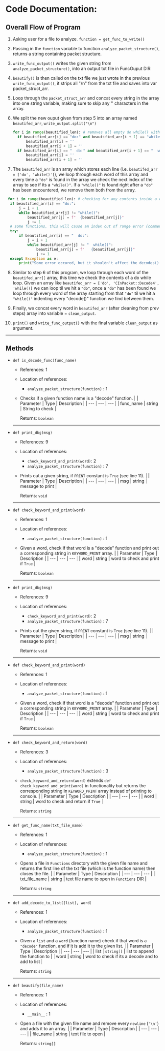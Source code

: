 
# Code Documentation:
 

## Overall Flow of Program
 1. Asking user for a file to analyze. `function = get_func_to_write()`
 
 2. Passing in the `function` variable  to function `analyze_packet_structure()`, returns a string containing packet structure.
 
 3. `write_func_output()` writes the given string from `analyze_packet_structure()`, into an output txt file in FuncOuput DIR
 
 4. `beautify()` is then called on the txt file we just wrote in the previous `write_func_output()`, it strips all "\n" from the txt file and saves into var packet_struct_arr.
 
 5. Loop through the `packet_struct_arr` and concat every string in the array into one string variable, making sure to skip any '' characters in the array.
 
 6. We split the new ouput given from step 5 into an array named `beautifed_arr`, `write_output.split("\n")`
 
    ```py
    for i in range(beautified_len): # removes all empty do while() with no decodes inside them
      if beautified_arr[i] == "do:" and beautified_arr[i + 1] == "while()":
          beautified_arr[i] = ''
          beautified_arr[i + 1] = ''
      if beautified_arr[i] == "  do:" and beautified_arr[i + 1] == "  while()":
          beautified_arr[i] = ''
          beautified_arr[i + 1] = ''
    ```
    
  7. The `beautifed_arr` is an array which stores each line (i.e. `beautifed_arr = ['do', 'while()']`), we loop through each word of this array and every time a `"do"` is found   in the array we check the next index of the array to see if its a `"while()"`. If a `"while()"` is found right after a `"do"` has been encountered, we remove them both from     the array.
  
   ```py
    for i in range(beautified_len): # checking for any contents inside a do while loop and spacing them out for visual aesthetics
     if beautified_arr[i] == "do:":
         j = i + 1
         while beautified_arr[j] != "while()":
             beautified_arr[j] = f"  {beautified_arr[j]}"
             j += 1
     # some functions, this will cause an index out of range error (comment out this part if so)
     try:
         if beautified_arr[i] == "  do:":
             j = i + 1
             while beautified_arr[j] != "  while()":
                 beautified_arr[j] = f"   {beautified_arr[j]}"
                 j += 1
     except Exception as e:
         print("Some error occured, but it shouldn't affect the decodes() just has to do with aesthetics")
   ```
 8. Similar to step 6 of this program, we loop through each word of the `beautifed_arr[]` array, this time we check the contents of a do while loop. Given an array like   `beautifed_arr = ['do', 'CInPacket::Decode4', 'while()]` we can loop til we hit a `"do"`, once a `"do"` has been found we loop through every word of the array starting    from that `"do"` til we hit a `"while()"` indenting every "decode()" function we find between them.

  9. Finally, we concat every word in `beautifed_arr` (after cleaning from prev steps) array into variable = `clean_output`.
  
  10. `print()` and `write_func_output()` with the final variable `clean_output` as argument.
---
## Methods
- `def is_decode_func(func_name)`
	- References:  1 
	- Location of references:
		- `analyze_packet_structure(function)` : 1
	- Checks if a given function name is a "decode" function.
		|  | Parameter | Type | Description |
		| --- | --- | --- |
		|   func_name | string | String to check |
		
		Returns: `boolean`
	---
- `def print_dbg(msg)`
	- References:  9 
	- Location of references:
		- `check_keyword_and_print(word)`: 2
		- `analyze_packet_structure(function)` : 7
	- Prints out a given string, if `PRINT` constant is `True` (see line 11).
		|  | Parameter | Type | Description |
		| --- | --- | --- |
		|   msg | string | message to print |
		
		Returns: `void`
	---
- `def check_keyword_and_print(word)`
	- References:  1 
	- Location of references:
		- `analyze_packet_structure(function)` : 1
	- Given a word, check if that word is a "decode" function and print out a corresponding string in `KEYWORD_PRINT` array.
		|  | Parameter | Type | Description |
		| --- | --- | --- |
		|   word | string | word to check and print if `True` |
		
		Returns: `boolean`
	---
- `def print_dbg(msg)`
	- References:  9 
	- Location of references:
		- `check_keyword_and_print(word)`: 2
		- `analyze_packet_structure(function)` : 7
	- Prints out the given string, if `PRINT` constant is `True` (see line 11).
		|  | Parameter | Type | Description |
		| --- | --- | --- |
		|   msg | string | message to print |
		
		Returns: `void`
	---
- `def check_keyword_and_print(word)`
	- References:  1 
	- Location of references:
		- `analyze_packet_structure(function)` : 1
	- Given a word, check if that word is a "decode" function and print out a corresponding string in `KEYWORD_PRINT` array.
		|  | Parameter | Type | Description |
		| --- | --- | --- |
		|   word | string | word to check and print if `True` |
		
		Returns: `boolean`
	---
- `def check_keyword_and_return(word)`
	- References:  3 
	- Location of references:
		- `analyze_packet_structure(function)` : 3
	- `check_keyword_and_return(word)` extends `def check_keyword_and_print(word)`  in functionality but returns the corresponding string in `KEYWORD_PRINT` array instead of printing to console.
		|  | Parameter | Type | Description |
		| --- | --- | --- |
		|   word | string | word to check and return if `True` |
		
		Returns: `string`
	---
- `def get_func_name(txt_file_name)`
	- References:  1 
	- Location of references:
		- `analyze_packet_structure(function)` : 1
	- Opens a file in `Functions` directory with the given file name and returns the first line of the txt file (which is the function name) then closes the file.
		|  | Parameter | Type | Description |
		| --- | --- | --- |
		|   txt_file_name | string | text file name to open in `Functions` DIR |
		
		Returns: `string`
	---
- `def add_decode_to_list([list], word)`
	- References:  1 
	- Location of references:
		- `analyze_packet_structure(function)` : 1
	- Given a `list` and a `word` (function name) check if that word is a `"decode"` function, and if it is add it to the given list.
		|  | Parameter | Type | Description |
		| --- | --- | --- |
		|   list | `string[]` | list to append the function to |
		|   word | string | word to check if its a decode and to add to list |
		
		Returns: `string`
	---
- `def beautify(file_name)`
	- References:  1 
	- Location of references:
		- `__main__` : 1
	- Open a file with the given file name and remove every `newline` (`'\n'`) and adds it to an array.
		|  | Parameter | Type | Description |
		| --- | --- | --- |
		|   file_name | string | text file to open |
		
		Returns: `string[]`
